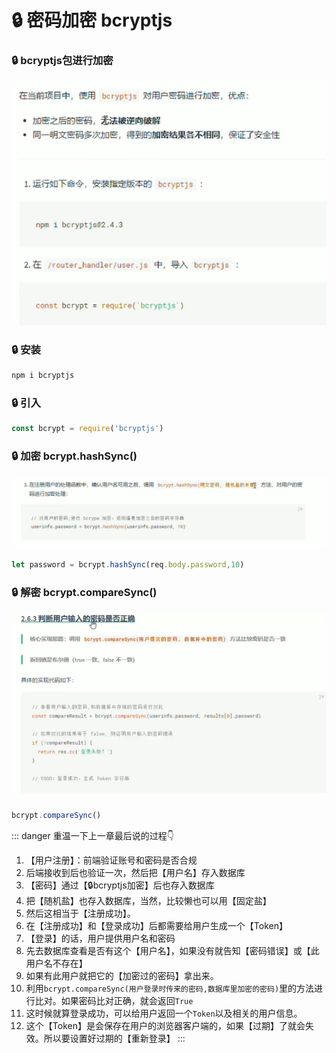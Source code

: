 # 🔒 密码加密 bcryptjs

### 🔒 bcryptjs包进行加密
![图 12](img/ce3e8d16fda4aaf2d239a250481f8366e2a4588995998673b42ae811e995dd7f.png)  

### 🔒 安装
```sh
npm i bcryptjs
```
### 🔒 引入
```js
const bcrypt = require('bcryptjs')
```


### 🔒 加密 bcrypt.hashSync()
![图 13](img/46f6d83ca7998df6b6062422af1059eee0547e9be242c92b8863f8223f836a34.png)  

```js
let password = bcrypt.hashSync(req.body.password,10)
```
###  🔒 解密 bcrypt.compareSync()
![图 14](img/7817b7dfb3da26071c267e6b34ebb33bd3df703151d7c46316b117f8d915d1b2.png)  

```js
bcrypt.compareSync()
```

::: danger 重温一下上一章最后说的过程👇
1. 【用户注册】：前端验证账号和密码是否合规
2. 后端接收到后也验证一次，然后把【用户名】存入数据库
3. 【密码】通过【🔒bcryptjs加密】后也存入数据库
4. 把【随机盐】也存入数据库，当然，比较懒也可以用【固定盐】
5. 然后这相当于【注册成功】。
6. 在【注册成功】和【登录成功】后都需要给用户生成一个【Token】
7. 【登录】的话，用户提供用户名和密码
8. 先去数据库查看是否有这个【用户名】，如果没有就告知【密码错误】或【此用户名不存在】
9. 如果有此用户就把它的【加密过的密码】拿出来。
10. 利用`bcrypt.compareSync(用户登录时传来的密码,数据库里加密的密码)`里的方法进行比对。如果密码比对正确，就会返回`True`
11. 这时候就算登录成功，可以给用户返回一个`Token`以及相关的用户信息。
12. 这个【Token】是会保存在用户的浏览器客户端的，如果【过期】了就会失效。所以要设置好过期的【重新登录】
:::
